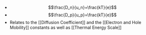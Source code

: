 - $$\frac{D_n}{u_n}=\frac{kT}{e}$$
- $$\frac{D_p}{u_p}=\frac{kT}{e}$$
- Relates to the [[Diffusion Coefficient]] and the [[Electron and Hole Mobility]] constants as well as [[Thermal Energy Scale]]
